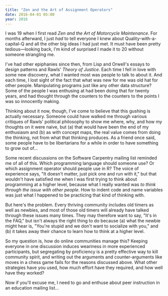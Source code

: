 ```yaml
---
title: "Zen and the Art of Assignment Operators"
date: 2016-04-01 05:00
year: 2016
---
```

<p>
  I was 19 when I first read <em>Zen and the Art of Motorcycle Maintenance</em>.
  For months afterward,
  I just <em>had</em> to tell everyone I knew about Quality-with-a-capital-Q
  and all the other big ideas I had just met.
  It must have been pretty tedious&mdash;looking back,
  I'm kind of surprised I made it to 20 without someone strangling me.
</p>
<p>
  I've had other epiphanies since then,
  from Lisp and Orwell's essays
  to design patterns and Rawls' <em>Theory of Justice</em>.
  Each time I fell in love with some new discovery,
  what I wanted most was people to talk to about it.
  And each time,
  I lost sight of the fact that what was new for me was old hat for other people.
  Manipulating programs just like any other data structure?
  Some of the people I was enthusing at had been doing that for twenty years,
  and had thought through the counters to the counters to the points I was so innocently making.
</p>
<p>
  Thinking about it now, though,
  I've come to believe that this gushing is actually necessary.
  Someone could have walked me through various critiques of Rawls' political philosophy
  to show me where, why, and how my thoughts on it were naive,
  but (a) that would have been the end of my enthusiasm
  and (b) as with concept maps,
  the real value comes from doing the thinking,
  not from what that thinking produces.
  As a friend once said,
  some people have to be libertarians for a while
  in order to have something to grow out of...
</p>
<p>
  Some recent discussions on the Software Carpentry mailing list reminded me of all of this.
  Which programming language should someone use?
  Or which assignment operator should people use in R?
  The voice of experience says, "It doesn't matter, just pick one and run with it,"
  but that wouldn't have satisfied me when I was first trying to think about programming at a higher level,
  because what I really wanted was <em>to think through the issue with other people</em>.
  How to indent code and name variables was just what I happened to be practicing that kind of thinking with.
</p>
<p>
  But here's the problem.
  Every thriving community includes old timers as well as newbies,
  and most of those old timers will already have talked through these issues many times.
  They may therefore want to say, "It's in the FAQ,"
  but isn't always the right thing to do
  because (a) what the newbie might hear is, "You're stupid and we don't want to socialize with you,"
  and (b) it takes away their chance to learn how to think at a higher level.
</p>
<p>
  So my question is, how do online communities manage this?
  Keeping everyone in one discussion induces weariness in more experienced participants,
  but segregating by proficiency is a pretty effective way to kill community spirit,
  and writing out the arguments and counter-arguments like moves in a chess game fails for the reasons discussed above.
  What other strategies have you used,
  how much effort have they required,
  and how well have they worked?
</p>
<p>
  Now if you'll excuse me,
  I need to go and enthuse about peer instruction in an education mailing list...
</p>
